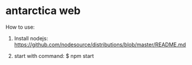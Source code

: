 # antarctica web

How to use:

1. Install nodejs:
   https://github.com/nodesource/distributions/blob/master/README.md

2. start with command:
   $ npm start
